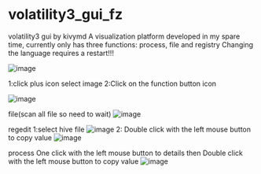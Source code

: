 # volatility3_gui_fz
volatility3 gui by kivymd 
A visualization platform developed in my spare time, currently only has three functions: process, file and registry
Changing the language requires a restart!!!

![image](https://github.com/user-attachments/assets/4dcaeb2d-6a6e-4b36-b86f-2aff099bfd16)

1:click plus icon select image
2:Click on the function button icon

![image](https://github.com/user-attachments/assets/b088d367-d90e-4eea-b9e5-5e43914ddf99)

file(scan all file so need to wait)
![image](https://github.com/user-attachments/assets/ab3dbe2c-b09a-4fa3-9b0d-72235e00636d)

regedit
1:select hive file
![image](https://github.com/user-attachments/assets/32ed0583-606f-4e18-8463-0e6c5a9e6636)
2: Double click with the left mouse button to copy value
![image](https://github.com/user-attachments/assets/3d434950-816a-4ea7-aec6-2f84ab63406e)


process
One click with the left mouse button to details
then Double click with the left mouse button to copy value
![image](https://github.com/user-attachments/assets/96f55ef7-2665-44ed-b98f-9935b7d7e86d)

